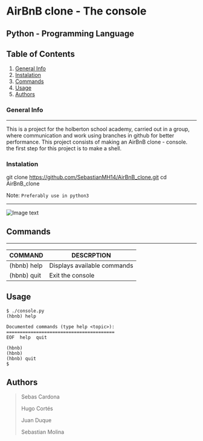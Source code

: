 # AirBnB clone - The console
## Python - Programming Language



## Table of Contents
1. [General Info](#general-info)
2. [Instalation](#Instalation)
3. [Commands](#Commands)
4. [Usage](#Usage)
5. [Authors](#Authors)

### General Info
***
This is a project for the holberton school academy, carried out in a group, where communication and work using branches in github for better performance. This project consists of making an AirBnB clone - console. the first step for this project is to make a shell.

### Instalation

git clone https://github.com/SebastianMH14/AirBnB_clone.git
cd AirBnB_clone

Note: `Preferably use in python3`


***
![Image text](https://holbertonintranet.s3.amazonaws.com/uploads/medias/2018/6/65f4a1dd9c51265f49d0.png?X-Amz-Algorithm=AWS4-HMAC-SHA256&X-Amz-Credential=AKIARDDGGGOUWMNL5ANN%2F20210701%2Fus-east-1%2Fs3%2Faws4_request&X-Amz-Date=20210701T205146Z&X-Amz-Expires=86400&X-Amz-SignedHeaders=host&X-Amz-Signature=a4b451a9831bd7fe319b9351d3e055b8df95a752e7a159590568002ade70487a)

## Commands
***
| COMMAND | DESCRPTION |
| ------------- | ------------- |
|     (hbnb) help   | Displays available commands  |
|     (hbnb) quit   | Exit the console |


## Usage
```
$ ./console.py
(hbnb) help

Documented commands (type help <topic>):
========================================
EOF  help  quit

(hbnb)
(hbnb)
(hbnb) quit
$
```

## Authors

> Sebas Cardona
>
> Hugo Cortés
>
> Juan Duque
>
> Sebastian Molina
>